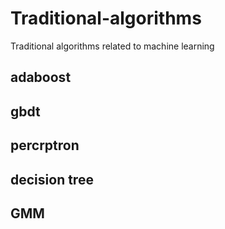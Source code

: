 # Traditional-algorithms
Traditional algorithms related to machine learning
## adaboost
## gbdt
## percrptron
## decision tree
## GMM

